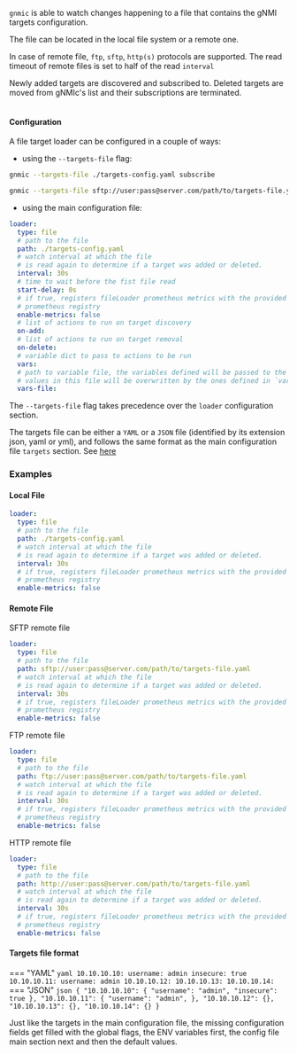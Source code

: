 
`gnmic` is able to watch changes happening to a file that contains the gNMI targets configuration.

The file can be located in the local file system or a remote one.

In case of remote file, `ftp`, `sftp`, `http(s)` protocols are supported.
The read timeout of remote files is set to half of the read `interval`

Newly added targets are discovered and subscribed to.
Deleted targets are moved from gNMIc's list and their subscriptions are terminated.

<div class="mxgraph" style="max-width:100%;border:1px solid transparent;margin:0 auto; display:block;" data-mxgraph="{&quot;page&quot;:1,&quot;zoom&quot;:1.4,&quot;highlight&quot;:&quot;#0000ff&quot;,&quot;nav&quot;:true,&quot;check-visible-state&quot;:true,&quot;resize&quot;:true,&quot;url&quot;:&quot;https://raw.githubusercontent.com/openconfig/gnmic/diagrams/diagrams/target_discovery.drawio&quot;}"></div>

<script type="text/javascript" src="https://cdn.jsdelivr.net/gh/hellt/drawio-js@main/embed2.js?&fetch=https%3A%2F%2Fraw.githubusercontent.com%2Fkarimra%2Fgnmic%2Fdiagrams%2Ftarget_discovery.drawio" async></script>

#### Configuration

A file target loader can be configured in a couple of ways:

- using the `--targets-file` flag:

``` bash
gnmic --targets-file ./targets-config.yaml subscribe
```

``` bash
gnmic --targets-file sftp://user:pass@server.com/path/to/targets-file.yaml subscribe
```

- using the main configuration file:
  
``` yaml
loader:
  type: file
  # path to the file
  path: ./targets-config.yaml
  # watch interval at which the file
  # is read again to determine if a target was added or deleted.
  interval: 30s
  # time to wait before the fist file read
  start-delay: 0s
  # if true, registers fileLoader prometheus metrics with the provided
  # prometheus registry
  enable-metrics: false
  # list of actions to run on target discovery
  on-add:
  # list of actions to run on target removal
  on-delete:
  # variable dict to pass to actions to be run
  vars:
  # path to variable file, the variables defined will be passed to the actions to be run
  # values in this file will be overwritten by the ones defined in `vars`
  vars-file:
```

The `--targets-file` flag takes precedence over the `loader` configuration section.

The targets file can be either a `YAML` or a `JSON` file (identified by its extension json, yaml or yml), and follows the same format as the main configuration file `targets` section.
See [here](../../user_guide/targets.md#target-option)

### Examples

#### Local File
``` yaml
loader:
  type: file
  # path to the file
  path: ./targets-config.yaml
  # watch interval at which the file
  # is read again to determine if a target was added or deleted.
  interval: 30s
  # if true, registers fileLoader prometheus metrics with the provided
  # prometheus registry
  enable-metrics: false
```

#### Remote File

SFTP remote file

``` yaml
loader:
  type: file
  # path to the file
  path: sftp://user:pass@server.com/path/to/targets-file.yaml
  # watch interval at which the file
  # is read again to determine if a target was added or deleted.
  interval: 30s
  # if true, registers fileLoader prometheus metrics with the provided
  # prometheus registry
  enable-metrics: false
```

FTP remote file

``` yaml
loader:
  type: file
  # path to the file
  path: ftp://user:pass@server.com/path/to/targets-file.yaml
  # watch interval at which the file
  # is read again to determine if a target was added or deleted.
  interval: 30s
  # if true, registers fileLoader prometheus metrics with the provided
  # prometheus registry
  enable-metrics: false
```

HTTP remote file

``` yaml
loader:
  type: file
  # path to the file
  path: http://user:pass@server.com/path/to/targets-file.yaml
  # watch interval at which the file
  # is read again to determine if a target was added or deleted.
  interval: 30s
  # if true, registers fileLoader prometheus metrics with the provided
  # prometheus registry
  enable-metrics: false
```

#### Targets file format

=== "YAML"
    ```yaml
    10.10.10.10:
        username: admin
        insecure: true
    10.10.10.11:
        username: admin
    10.10.10.12:
    10.10.10.13:
    10.10.10.14:
    ```
=== "JSON"
    ```json
    {
        "10.10.10.10": {
            "username": "admin",
            "insecure": true
        },
         "10.10.10.11": {
            "username": "admin",
        },
         "10.10.10.12": {},
         "10.10.10.13": {},
         "10.10.10.14": {}
    }
    ```

Just like the targets in the main configuration file, the missing configuration fields get filled with the global flags,
the ENV variables first, the config file main section next and then the default values.
